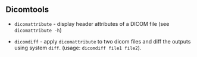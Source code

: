  Dicomtools
 ----------
 
 - `dicomattribute` - display header attributes of a DICOM file (see
   `dicomattribute -h`)
 
 - `dicomdiff` - apply `dicomattribute` to two dicom files and diff the
   outputs using system `diff`. (usage: `dicomdiff file1 file2`).
